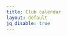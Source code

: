 ```yaml
---
title: Club calendar
layout: default
jq_disable: true
---
```

<div id="myExcelDiv" style="width: 640px; height: 750px"></div>
<script type="text/javascript" src="https://r.office.microsoft.com/r/rlidExcelWLJS?v=1&kip=1"></script>
<script type="text/javascript">
	/*
	 * This code uses the Microsoft Office Excel Javascript object model to programmatically insert the
	 * Excel Web App into a div with id=myExcelDiv. The full API is documented at
	 * https://msdn.microsoft.com/en-GB/library/hh315812.aspx. There you can find out how to programmatically get
	 * values from your Excel file and how to use the rest of the object model. 
	 */

	// Use this file token to reference Calendar1718-jp.xlsx in Excel's APIs
	var fileToken = "SD8EB2B688CF6DF930!136/-8164262475757389520/t=0&s=0&v=!ACv-r5NcGUiUnHI";

	// run the Excel load handler on page load
	if (window.attachEvent) {
		window.attachEvent("onload", loadEwaOnPageLoad);
	} else {
		window.addEventListener("DOMContentLoaded", loadEwaOnPageLoad, false);
	}

	function loadEwaOnPageLoad() {
		var props = {
			/* item: "'Sheet1'!A1:O87", */
			/* item: "'Sheet1'", */
			uiOptions: {
				showGridlines: false,
				showParametersTaskPane: false
			},
			interactivityOptions: {
				allowTypingAndFormulaEntry: false,
				allowParameterModification: false,
				allowSorting: false,
				allowFiltering: false,
				allowPivotTableInteractivity: false
			}
		};

		Ewa.EwaControl.loadEwaAsync(fileToken, "myExcelDiv", props, onEwaLoaded);
	}

	function onEwaLoaded(result) {
		/*
		 * Add code here to interact with the embedded Excel web app.
		 * Find out more at https://msdn.microsoft.com/en-GB/library/hh315812.aspx.
		 */
	}
</script>

<!-- Comment out old calendar code for now
{% include calendar.html json="'/assets/calendar2015.json'" %}

[Master calendar (PDF)](/assets/calendar2016.pdf)
//-->

